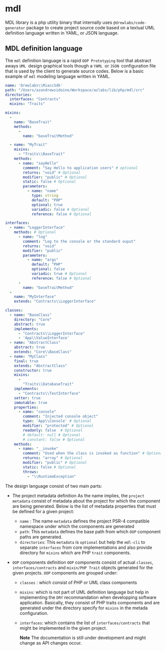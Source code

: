 # mdl

MDL library is a php utility binary that internally uses `@drewlabs/code-generator` package to create project source code based on a textual UML definition language written in YAML, or JSON language.

## MDL definition language

The `mdl` definition language is a rapid `OOP Prototyping` tool  that abstract aways   `UML `design graphical tools though a `YAML `or `JSON `configuration file that is used by the client to generate source codes. Below is a basic example of `mdl` modeling language written in YAML.

```yaml
name: 'Drewlabs\\MiaccSdk'
path: "/Users/azandrewsidoine/Workspace/azlabs/lib/php/mdl/src"
directories:
  interfaces: "Contracts"
  mixins: "Traits"

mixins:
  -
    name: "BaseTrait"
    methods:
      -
        name: "baseTraitMethod"

  - name: "MyTrait"
    mixins:
      - "Traits\\BaseTrait"
    methods:
      - name: "sayHello"
        comment: "Say Hello to application users" # optional
        returns: "void" # Optional
        modifier: "public" # Optional
        static: false # Optional
        parameters:
          - name: "name"
            type: string
            default: "PHP"
            optional: true
            variadic: false # Optional
            reference: false # Optional

interfaces:
  - name: "LoggerInterface"
    methods: # Optional
      - name: "log"
        comment: "Log to the console or the standard ouput"
        returns: "void"
        modifier: "public"
        parameters:
          - name: "args"
            default: "PHP"
            optional: false
            variadic: true # Optional
            reference: false # Optional
      -
        name: "baseTraitMethod"
  - 
    name: "MyInterface"
    extends: "Contracts\\LoggerInterface"

classes:
  - name: "BaseClass"
    directory: "Core"
    abstract: true
    implements:
      - "Contracts\\LoggerInterface"
      - 'App\\ValueInterface'
  - name: "AbstractClass"
    abstract: true
    extends: "Core\\BaseClass"
  - name: "MyClass"
    final: true
    extends: "AbstractClass"
    constructor: true
    mixins:
      - 
        "Traits\\DatabaseTrait"
    implements:
      - "Contracts\\TestInterface"
    setter: true
    immutable: true
    properties:
      - name: "console"
        comment: "Injected console object"
        type: 'App\\Console' # Optional
        modifier: "protected" # Optional
        readonly: false  # Optional
        # default: null # Optional
        # constant: false # Optional
    methods:
      - name: "__invoke"
        comment: "Used when the class is invoked as function" # Optional
        returns: "array" # Optional
        modifier: "public" # Optional
        static: false # Optional
        throws:
          - "\\RuntimeException"

```


The design language consist of two main parts:

- The project metadata definition
  As the name implies, the `project metadata` consist of metadata about the project for which the component are being generated. Below is the list of metadata properties that must be defined for a given project:

  - `name` : The name `metadata` defines the project PSR-4 compatible namespace under which the components are generated
  - `path`: This `metadata` defines the base path from which `OOP` component paths are generated.
  - `directories`: This `metadata` is `optional` but help the `mdl-cli`  to separate `interfaces` from core implementations and also provide directory for `mixins` which are PHP `trait` components.
- `OOP` components definition
  `OOP` components consist of actual `classes`, `interfaces/contracts` and `mixin/PHP Trait` objects generated for the given projects. `OOP` components are grouped under:

  - `classes` : which consist of PHP or UML class components
  - `mixins`: which is not part of UML definition language but help in implementing the `DRY` recommandation when developping software application. Basically, they consist of PHP traits components and are generated under the directory specify for `mixins` in the metada configuration.
  - `interfaces`: which contains the list of `interfaces/contracts` that might be implemented in the given project.

    **Note** The documentation is still under development and might change as API changes occur.
